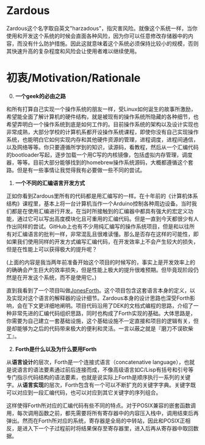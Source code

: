 # Zardous
Zardous这个名字取自英文"harzadous"，指灾害风险。就像这个系统一样，当你使用和开发这个系统的时候会直面各种风险，因为你可以任意修改存储器中的内容，而没有什么防护措施。因此这就意味着这个系统必须保持比较小的规模，否则其快速升高的复杂程度和风险会让使用者难以继续使用。

# 初衷/Motivation/Rationale

0. **一个geek的必由之路**

和所有打算自己实现一个操作系统的朋友一样，受Linux如何诞生的故事所激励，希望能全面了解计算机的硬件结构，就是被现有的操作系统所隐藏的各种细节，也希望弄明白一个操作系统到底是如何工作的。目前操作系统的架构以及设计实现也非常成熟，大部分学校的计算机系都开设操作系统课程，即使你没有自己实现操作系统，也能明白它如何实现内存和其他硬件资源的管理，进程调度，进程间通信，以及网络等等。你只要遵循所学到的知识，读源码，看教程，然后从一个汇编代码的bootloader写起，逐步加载一个用C写的内核镜像，包括虚拟内存管理，调度器，等等。目前大部分能够找到的homebrew操作系统源码，大概都遵循这个套路。但是有一些事情让我觉得我有必要做一些不同的尝试。

1. **一个不同的汇编语言开发方式**

正如你看到Zardous里所有的代码都是用汇编写的一样。在十年前的《计算机体系结构》课程里，基本上将一台计算机当作一个Arduino控制各种周边设备。当时我们都是在使用汇编进行开发。在当时所接触到的汇编器中都具有强大的宏定义功能，通过它可以写出高度模块化且可重用的汇编代码。但是一直到今天都很少有人作出同样的尝试。GitHub上也有不少用纯汇编写的操作系统项目，但是和以往所有对汇编语言的批判一样，非常混乱且很难读懂。那么是否存在这样的可能性，即如果我们使用同样的开发方式编写汇编代码，在开发效率上不会产生较大的损失，但是在性能上可以获得极大的提升呢？

(上面的内容是我当两年前准备开始这个项目的时候写的，事实上是开发效率上的的确确会产生巨大的效率损失，但是性能上极大的提升很难预期。但毕竟现阶段仍然是在开发这个系统，而不是使用它。)

直到我看到了一个项目叫做[JonesForth](http://git.annexia.org/?p=jonesforth.git;a=summary)。这个项目包含这套语言本身的定义，以及实现对这个语言的解释器的设计细节。Zardous本身的设计思路也深受Forth影响，会在下文更详细地阐明。项目代码沿用了DEK的文档式编程的思路，介绍了一种非常先进的汇编代码组织思路，同时也构成了Forth实现的基础。大体思路是，你需要为自己建立一套基础设施，这个基础设施不一定直接和项目的逻辑有关，但是却能够为之后的代码带来极大的便利和灵活。一言以蔽之就是『磨刀不误砍柴工』。

2. **Forth是什么以及为什么要用Forth**

从**语言设计**的层次，Forth是一个连接式语言（concatenative language），也就是说语言的语法要素通过前后连接而成，不像高级语言如C/Lisp有括号和引号等专门指示代码结构的语法要素，也就是说实际上Forth是顺序执行一系列的关键字。从**语言实现**的层次，Forth包含有一个可以不断扩充的关键字字典。关键字既可以对应到一段汇编代码，也可以对应到其它关键字的序列组合。

这样使得Forth所对应的汇编代码有些不同的特点。对于POSIX兼容的嵌套函数调用，每次调用函数之前，都先需要将所有寄存器中的内容压入栈中，调用结束后再弹出。然而在Forth所对应的系统，寄存器是全局的中转站，因此和POSIX正相反，是进入下一个子过程前时将结果保存至寄存器里，进入后再从寄存器中取回数据。
